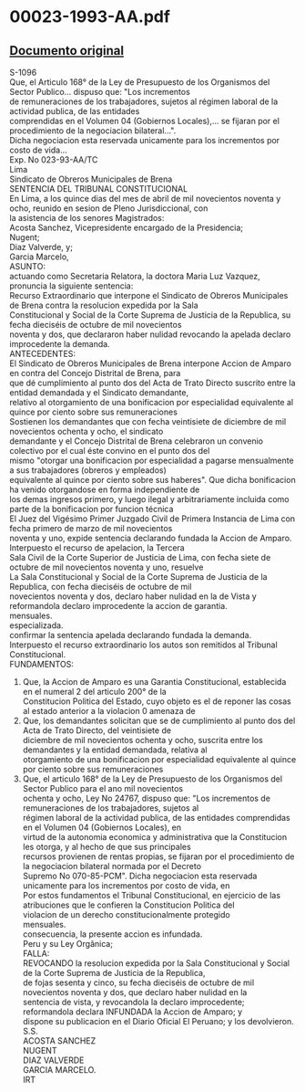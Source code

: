 
00023-1993-AA.pdf
=================
  
[Documento original](https://tc.gob.pe/jurisprudencia/1998/00023-1993-AA.pdf)  
---  
S-1096  
Que, el Articulo 168° de la Ley de Presupuesto de los Organismos del Sector Publico... dispuso que: "Los incrementos  
de remuneraciones de los trabajadores, sujetos al régimen laboral de la actividad publica, de las entidades  
comprendidas en el Volumen 04 (Gobiernos Locales),... se fijaran por el procedimiento de la negociacion bilateral...".  
Dicha negociacion esta reservada unicamente para los incrementos por costo de vida...  
Exp. No 023-93-AA/TC  
Lima  
Sindicato de Obreros Municipales de Brena  
SENTENCIA DEL TRIBUNAL CONSTITUCIONAL  
En Lima, a los quince dias del mes de abril de mil novecientos noventa y ocho, reunido en sesion de Pleno Jurisdiccional, con  
la asistencia de los senores Magistrados:  
Acosta Sanchez, Vicepresidente encargado de la Presidencia;  
Nugent;  
Diaz Valverde, y;  
Garcia Marcelo,  
ASUNTO:  
actuando como Secretaria Relatora, la doctora Maria Luz Vazquez, pronuncia la siguiente sentencia:  
Recurso Extraordinario que interpone el Sindicato de Obreros Municipales de Brena contra la resolucion expedida por la Sala  
Constitucional y Social de la Corte Suprema de Justicia de la Republica, su fecha dieciséis de octubre de mil novecientos  
noventa y dos, que declararon haber nulidad revocando la apelada declaro improcedente la demanda.  
ANTECEDENTES:  
El Sindicato de Obreros Municipales de Brena interpone Accion de Amparo en contra del Concejo Distrital de Brena, para  
que dé cumplimiento al punto dos del Acta de Trato Directo suscrito entre la entidad demandada y el Sindicato demandante,  
relativo al otorgamiento de una bonificacion por especialidad equivalente al quince por ciento sobre sus remuneraciones  
Sostienen los demandantes que con fecha veintisiete de diciembre de mil novecientos ochenta y ocho, el sindicato  
demandante y el Concejo Distrital de Brena celebraron un convenio colectivo por el cual éste convino en el punto dos del  
mismo "otorgar una bonificacion por especialidad a pagarse mensualmente a sus trabajadores (obreros y empleados)  
equivalente al quince por ciento sobre sus haberes". Que dicha bonificacion ha venido otorgandose en forma independiente de  
los demas ingresos primero, y luego ilegal y arbitrariamente incluida como parte de la bonificacion por funcion técnica  
El Juez del Vigésimo Primer Juzgado Civil de Primera Instancia de Lima con fecha primero de marzo de mil novecientos  
noventa y uno, expide sentencia declarando fundada la Accion de Amparo. Interpuesto el recurso de apelacion, la Tercera  
Sala Civil de la Corte Superior de Justicia de Lima, con fecha siete de octubre de mil novecientos noventa y uno, resuelve  
La Sala Constitucional y Social de la Corte Suprema de Justicia de la Republica, con fecha dieciséis de octubre de mil  
novecientos noventa y dos, declaro haber nulidad en la de Vista y reformandola declaro improcedente la accion de garantia.  
mensuales.  
especializada.  
confirmar la sentencia apelada declarando fundada la demanda.  
Interpuesto el recurso extraordinario los autos son remitidos al Tribunal Constitucional.  
FUNDAMENTOS:  
1. Que, la Accion de Amparo es una Garantia Constitucional, establecida en el numeral 2 del articulo 200° de la  
Constitucion Politica del Estado, cuyo objeto es el de reponer las cosas al estado anterior a la violacion 0 amenaza de  
2. Que, los demandantes solicitan que se de cumplimiento al punto dos del Acta de Trato Directo, del veintisiete de  
diciembre de mil novecientos ochenta y ocho, suscrita entre los demandantes y la entidad demandada, relativa al  
otorgamiento de una bonificacion por especialidad equivalente al quince por ciento sobre sus remuneraciones  
3. Que, el articulo 168° de la Ley de Presupuesto de los Organismos del Sector Publico para el ano mil novecientos  
ochenta y ocho, Ley No 24767, dispuso que: "Los incrementos de remuneraciones de los trabajadores, sujetos al  
régimen laboral de la actividad publica, de las entidades comprendidas en el Volumen 04 (Gobiernos Locales), en  
virtud de la autonomia economica y administrativa que la Constitucion les otorga, y al hecho de que sus principales  
recursos provienen de rentas propias, se fijaran por el procedimiento de la negociacion bilateral normada por el Decreto  
Supremo No 070-85-PCM". Dicha negociacion esta reservada unicamente para los incrementos por costo de vida, en  
Por estos fundamentos el Tribunal Constitucional, en ejercicio de las atribuciones que le confieren la Constitucion Politica del  
violacion de un derecho constitucionalmente protegido  
mensuales.  
consecuencia, la presente accion es infundada.  
Peru y su Ley Orgânica;  
FALLA:  
REVOCANDO la resolucion expedida por la Sala Constitucional y Social de la Corte Suprema de Justicia de la Republica,  
de fojas sesenta y cinco, su fecha dieciséis de octubre de mil novecientos noventa y dos, que declaro haber nulidad en la  
sentencia de vista, y revocandola la declaro improcedente; reformandola declara INFUNDADA la Accion de Amparo; y  
dispone su publicacion en el Diario Oficial El Peruano; y los devolvieron.  
S.S.  
ACOSTA SANCHEZ  
NUGENT  
DIAZ VALVERDE  
GARCIA MARCELO.  
IRT